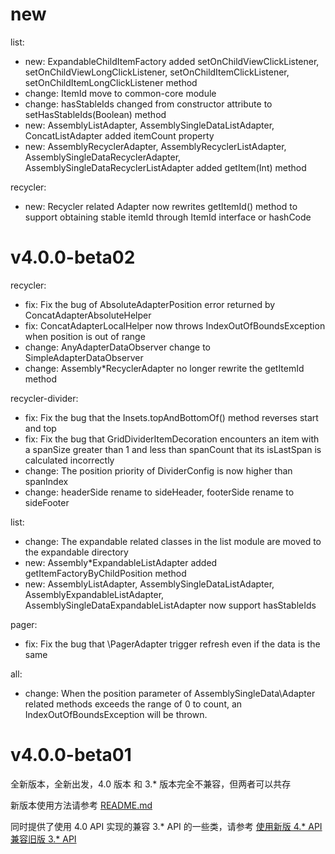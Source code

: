 # new

list:
* new: ExpandableChildItemFactory added setOnChildViewClickListener, setOnChildViewLongClickListener, setOnChildItemClickListener, setOnChildItemLongClickListener method
* change: ItemId move to common-core module
* change: hasStableIds changed from constructor attribute to setHasStableIds(Boolean) method
* new: AssemblyListAdapter, AssemblySingleDataListAdapter, ConcatListAdapter added itemCount property
* new: AssemblyRecyclerAdapter, AssemblyRecyclerListAdapter, AssemblySingleDataRecyclerAdapter, AssemblySingleDataRecyclerListAdapter added getItem(Int) method

recycler:
* new: Recycler related Adapter now rewrites getItemId() method to support obtaining stable itemId through ItemId interface or hashCode

# v4.0.0-beta02

recycler:
* fix: Fix the bug of AbsoluteAdapterPosition error returned by ConcatAdapterAbsoluteHelper 
* fix: ConcatAdapterLocalHelper now throws IndexOutOfBoundsException when position is out of range
* change: AnyAdapterDataObserver change to SimpleAdapterDataObserver
* change: Assembly\*RecyclerAdapter no longer rewrite the getItemId method
  
recycler-divider:
* fix: Fix the bug that the Insets.topAndBottomOf() method reverses start and top
* fix: Fix the bug that GridDividerItemDecoration encounters an item with a spanSize greater than 1 and less than spanCount that its isLastSpan is calculated incorrectly
* change: The position priority of DividerConfig is now higher than spanIndex
* change: headerSide rename to sideHeader, footerSide rename to sideFooter

list:
* change: The expandable related classes in the list module are moved to the expandable directory
* new: Assembly\*ExpandableListAdapter added getItemFactoryByChildPosition method
* new: AssemblyListAdapter, AssemblySingleDataListAdapter, AssemblyExpandableListAdapter, AssemblySingleDataExpandableListAdapter now support hasStableIds

pager:
* fix: Fix the bug that \PagerAdapter trigger refresh even if the data is the same

all:
* change: When the position parameter of AssemblySingleData\Adapter related methods exceeds the range of 0 to count, an IndexOutOfBoundsException will be thrown.


# v4.0.0-beta01

全新版本，全新出发，4.0 版本 和 3.\* 版本完全不兼容，但两者可以共存

新版本使用方法请参考 [README.md](README.md)

同时提供了使用 4.0 API 实现的兼容 3.\* API 的一些类，请参考 [使用新版 4.* API 兼容旧版 3.* API](docs/wiki/old_api_compat.md)